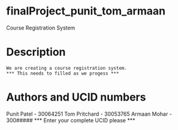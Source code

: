 # finalProject_punit_tom_armaan
Course Registration System

# Description
    We are creating a course registration system.
    *** This needs to filled as we progess ***

# Authors and UCID numbers
Punit Patel     -   30064251
Tom Pritchard   -   30053765
Armaan Mohar    -   300#####
*** Enter your complete UCID please ***
